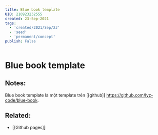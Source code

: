 ```yaml
---
title: Blue book template
UID: 210923232555
created: 23-Sep-2021
tags:
  - 'created/2021/Sep/23'
  - 'seed'
  - 'permanent/concept'
publish: False
---
```

# Blue book template

## Notes:
Blue book template là một template trên [[github]] https://github.com/lyz-code/blue-book.

## Related:
- [[Github pages]]

